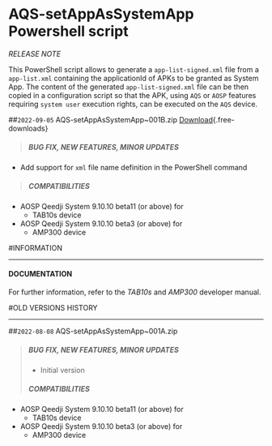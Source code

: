 # AQS-setAppAsSystemApp Powershell script
*RELEASE NOTE*

This PowerShell script allows to generate a `app-list-signed.xml` file from a `app-list.xml` containing the applicationId of APKs to be granted as System App. The content of the generated `app-list-signed.xml` file can be then copied in a configuration script so that the APK, using `AQS` or `AOSP` features requiring `system user` execution rights, can be executed on the `AQS` device.   

##`2022-09-05` AQS-setAppAsSystemApp~001B.zip [Download](application-notes/aosp/powershell-script/AQS-setAppAsSystemApp/delivery/AQS-setAppAsSystemApp~001B.zip){.free-downloads}
>##### **BUG FIX, NEW FEATURES, MINOR UPDATES**
- Add support for `xml` file name definition in the PowerShell command 
>##### **COMPATIBILITIES**
- AOSP Qeedji System 9.10.10 beta11 (or above) for 
    - TAB10s device
- AOSP Qeedji System 9.10.10 beta3 (or above) for 
    - AMP300 device  

#INFORMATION
***********************************************************************
#### **DOCUMENTATION**  
For further information, refer to the *TAB10s* and *AMP300* developer manual.
		
#OLD VERSIONS HISTORY
***********************************************************************

##`2022-08-08` AQS-setAppAsSystemApp~001A.zip
>##### **BUG FIX, NEW FEATURES, MINOR UPDATES**
>- Initial version  
>##### **COMPATIBILITIES**
- AOSP Qeedji System 9.10.10 beta11 (or above) for 
    - TAB10s device
- AOSP Qeedji System 9.10.10 beta3 (or above) for 
    - AMP300 device  
